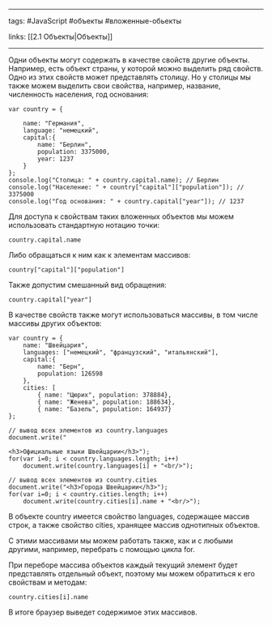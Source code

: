 ____

tags: #JavaScript #объекты #вложенные-обьекты

links: [[2.1 Объекты|Объекты]]

_____

Одни объекты могут содержать в качестве свойств другие объекты. 
Например, есть объект страны, у которой можно выделить ряд свойств. Одно из этих свойств может представлять столицу. Но у столицы мы также можем выделить свои свойства, например, название, численность населения, год основания:

~~~
var country = {
 
    name: "Германия",
    language: "немецкий",
    capital:{
        name: "Берлин",
        population: 3375000,
        year: 1237
    }
};
console.log("Столица: " + country.capital.name); // Берлин
console.log("Население: " + country["capital"]["population"]); // 3375000
console.log("Год основания: " + country.capital["year"]); // 1237
~~~

Для доступа к свойствам таких вложенных объектов мы можем использовать стандартную нотацию точки:
~~~
country.capital.name
~~~

Либо обращаться к ним как к элементам массивов:
~~~
country["capital"]["population"]
~~~

Также допустим смешанный вид обращения:
~~~
country.capital["year"]
~~~

В качестве свойств также могут использоваться массивы, в том числе массивы других объектов:
~~~
var country = {
    name: "Швейцария",
    languages: ["немецкий", "французский", "итальянский"],
    capital:{
        name: "Берн",
        population: 126598
    },
    cities: [
        { name: "Цюрих", population: 378884},
        { name: "Женева", population: 188634},
        { name: "Базель", population: 164937}
};
 
// вывод всех элементов из country.languages
document.write("
~~~

~~~
<h3>Официальные языки Швейцарии</h3>");
for(var i=0; i < country.languages.length; i++)
    document.write(country.languages[i] + "<br/>");
     
// вывод всех элементов из country.cities
document.write("<h3>Города Швейцарии</h3>");
for(var i=0; i < country.cities.length; i++)
    document.write(country.cities[i].name + "<br/>");

~~~

В объекте country имеется свойство languages, содержащее массив строк, а также свойство cities, хранящее массив однотипных объектов.

С этими массивами мы можем работать также, как и с любыми другими, например, перебрать с помощью цикла for.

При переборе массива объектов каждый текущий элемент будет представлять отдельный объект, поэтому мы можем обратиться к его свойствам и методам:

~~~
country.cities[i].name
~~~

В итоге браузер выведет содержимое этих массивов.